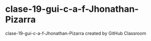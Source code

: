 # clase-19-gui-c-a-f-Jhonathan-Pizarra
clase-19-gui-c-a-f-Jhonathan-Pizarra created by GitHub Classroom
